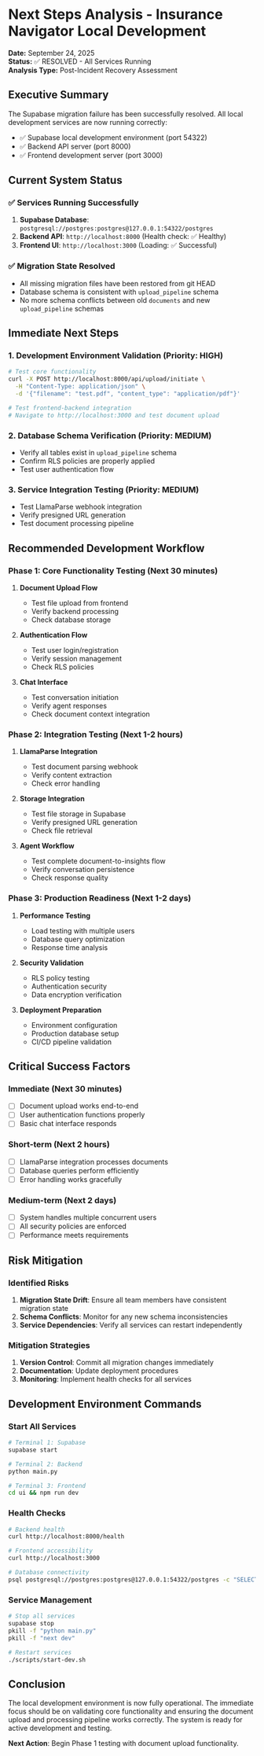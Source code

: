 # Next Steps Analysis - Insurance Navigator Local Development
**Date:** September 24, 2025  
**Status:** ✅ RESOLVED - All Services Running  
**Analysis Type:** Post-Incident Recovery Assessment  

## Executive Summary

The Supabase migration failure has been successfully resolved. All local development services are now running correctly:
- ✅ Supabase local development environment (port 54322)
- ✅ Backend API server (port 8000) 
- ✅ Frontend development server (port 3000)

## Current System Status

### ✅ **Services Running Successfully**
1. **Supabase Database**: `postgresql://postgres:postgres@127.0.0.1:54322/postgres`
2. **Backend API**: `http://localhost:8000` (Health check: ✅ Healthy)
3. **Frontend UI**: `http://localhost:3000` (Loading: ✅ Successful)

### ✅ **Migration State Resolved**
- All missing migration files have been restored from git HEAD
- Database schema is consistent with `upload_pipeline` schema
- No more schema conflicts between old `documents` and new `upload_pipeline` schemas

## Immediate Next Steps

### 1. **Development Environment Validation** (Priority: HIGH)
```bash
# Test core functionality
curl -X POST http://localhost:8000/api/upload/initiate \
  -H "Content-Type: application/json" \
  -d '{"filename": "test.pdf", "content_type": "application/pdf"}'

# Test frontend-backend integration
# Navigate to http://localhost:3000 and test document upload
```

### 2. **Database Schema Verification** (Priority: MEDIUM)
- Verify all tables exist in `upload_pipeline` schema
- Confirm RLS policies are properly applied
- Test user authentication flow

### 3. **Service Integration Testing** (Priority: MEDIUM)
- Test LlamaParse webhook integration
- Verify presigned URL generation
- Test document processing pipeline

## Recommended Development Workflow

### **Phase 1: Core Functionality Testing** (Next 30 minutes)
1. **Document Upload Flow**
   - Test file upload from frontend
   - Verify backend processing
   - Check database storage

2. **Authentication Flow**
   - Test user login/registration
   - Verify session management
   - Check RLS policies

3. **Chat Interface**
   - Test conversation initiation
   - Verify agent responses
   - Check document context integration

### **Phase 2: Integration Testing** (Next 1-2 hours)
1. **LlamaParse Integration**
   - Test document parsing webhook
   - Verify content extraction
   - Check error handling

2. **Storage Integration**
   - Test file storage in Supabase
   - Verify presigned URL generation
   - Check file retrieval

3. **Agent Workflow**
   - Test complete document-to-insights flow
   - Verify conversation persistence
   - Check response quality

### **Phase 3: Production Readiness** (Next 1-2 days)
1. **Performance Testing**
   - Load testing with multiple users
   - Database query optimization
   - Response time analysis

2. **Security Validation**
   - RLS policy testing
   - Authentication security
   - Data encryption verification

3. **Deployment Preparation**
   - Environment configuration
   - Production database setup
   - CI/CD pipeline validation

## Critical Success Factors

### **Immediate (Next 30 minutes)**
- [ ] Document upload works end-to-end
- [ ] User authentication functions properly
- [ ] Basic chat interface responds

### **Short-term (Next 2 hours)**
- [ ] LlamaParse integration processes documents
- [ ] Database queries perform efficiently
- [ ] Error handling works gracefully

### **Medium-term (Next 2 days)**
- [ ] System handles multiple concurrent users
- [ ] All security policies are enforced
- [ ] Performance meets requirements

## Risk Mitigation

### **Identified Risks**
1. **Migration State Drift**: Ensure all team members have consistent migration state
2. **Schema Conflicts**: Monitor for any new schema inconsistencies
3. **Service Dependencies**: Verify all services can restart independently

### **Mitigation Strategies**
1. **Version Control**: Commit all migration changes immediately
2. **Documentation**: Update deployment procedures
3. **Monitoring**: Implement health checks for all services

## Development Environment Commands

### **Start All Services**
```bash
# Terminal 1: Supabase
supabase start

# Terminal 2: Backend
python main.py

# Terminal 3: Frontend
cd ui && npm run dev
```

### **Health Checks**
```bash
# Backend health
curl http://localhost:8000/health

# Frontend accessibility
curl http://localhost:3000

# Database connectivity
psql postgresql://postgres:postgres@127.0.0.1:54322/postgres -c "SELECT 1;"
```

### **Service Management**
```bash
# Stop all services
supabase stop
pkill -f "python main.py"
pkill -f "next dev"

# Restart services
./scripts/start-dev.sh
```

## Conclusion

The local development environment is now fully operational. The immediate focus should be on validating core functionality and ensuring the document upload and processing pipeline works correctly. The system is ready for active development and testing.

**Next Action**: Begin Phase 1 testing with document upload functionality.

